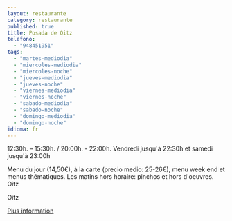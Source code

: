 ```yaml
---
layout: restaurante
category: restaurante
published: true
title: Posada de Oitz
telefono:
  - "948451951"
tags:
  - "martes-mediodia"
  - "miercoles-mediodia"
  - "miercoles-noche"
  - "jueves-mediodia"
  - "jueves-noche"
  - "viernes-mediodia"
  - "viernes-noche"
  - "sabado-mediodia"
  - "sabado-noche"
  - "domingo-mediodia"
  - "domingo-noche"
idioma: fr
---
```

12:30h. – 15:30h. / 20:00h. - 22:00h. Vendredi jusqu'à 22:30h et samedi jusqu'à 23:00h

Menu du jour (14,50€), à la carte (precio medio: 25-26€), menu week end et menus thématiques. Les matins hors horaire: pinchos et hors d'oeuvres.
Oitz

Oitz

[Plus information](http://www.consorciobertiz.org/consorcio/dondecomer/restaurantes/oitz-es-0-188/posada-de-oitz-es.html)
